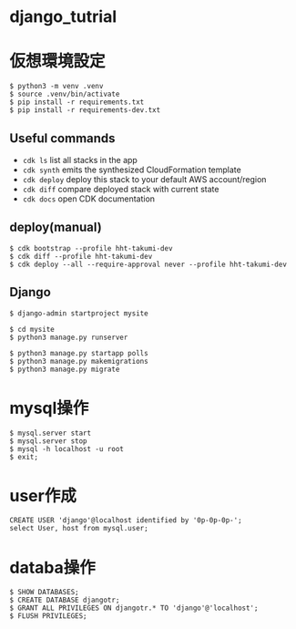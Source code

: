 # django_tutrial

# 仮想環境設定

```
$ python3 -m venv .venv
$ source .venv/bin/activate
$ pip install -r requirements.txt
$ pip install -r requirements-dev.txt
```

## Useful commands

- `cdk ls` list all stacks in the app
- `cdk synth` emits the synthesized CloudFormation template
- `cdk deploy` deploy this stack to your default AWS account/region
- `cdk diff` compare deployed stack with current state
- `cdk docs` open CDK documentation

## deploy(manual)

```
$ cdk bootstrap --profile hht-takumi-dev
$ cdk diff --profile hht-takumi-dev
$ cdk deploy --all --require-approval never --profile hht-takumi-dev
```

## Django

```
$ django-admin startproject mysite
```

```
$ cd mysite
$ python3 manage.py runserver
```

```
$ python3 manage.py startapp polls
$ python3 manage.py makemigrations
$ python3 manage.py migrate
```

# mysql操作
```
$ mysql.server start
$ mysql.server stop
$ mysql -h localhost -u root
$ exit;
```

# user作成
```
CREATE USER 'django'@localhost identified by '0p-0p-0p-';
select User, host from mysql.user;
```

# databa操作
```
$ SHOW DATABASES;
$ CREATE DATABASE djangotr;
$ GRANT ALL PRIVILEGES ON djangotr.* TO 'django'@'localhost';
$ FLUSH PRIVILEGES;
```

